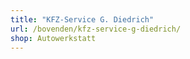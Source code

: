 ```yaml
---
title: "KFZ-Service G. Diedrich"
url: /bovenden/kfz-service-g-diedrich/
shop: Autowerkstatt
---
```

